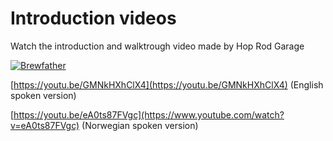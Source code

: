 # Introduction videos

Watch the introduction and walktrough video made by Hop Rod Garage 

[![Brewfather](http://img.youtube.com/vi/GMNkHXhClX4/0.jpg)](http://www.youtube.com/watch?v=GMNkHXhClX4 "Brewfather Introduction and Walktrough")


[https://youtu.be/GMNkHXhClX4](https://youtu.be/GMNkHXhClX4) \(English spoken version\)

[https://youtu.be/eA0ts87FVgc](https://www.youtube.com/watch?v=eA0ts87FVgc) \(Norwegian spoken version\)  
